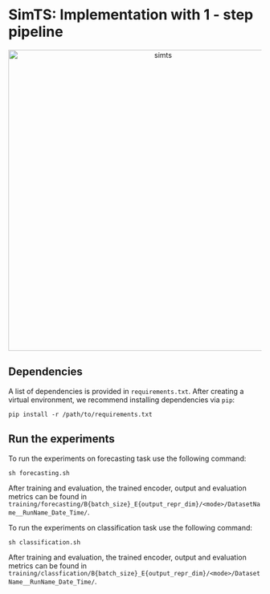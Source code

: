 # SimTS: Implementation with 1 - step pipeline

<p align="center">
    <img src="/images/simts.png" alt="simts" width=600>
</p>

## Dependencies
A list of dependencies is provided in ```requirements.txt```. After creating a virtual environment, we recommend installing dependencies via ```pip```:

```shell
pip install -r /path/to/requirements.txt
```
## Run the experiments

To run the experiments on forecasting task use the following command:

```shell
sh forecasting.sh
```
After training and evaluation, the trained encoder, output and evaluation metrics can be found in `training/forecasting/B{batch_size}_E{output_repr_dim}/<mode>/DatasetName__RunName_Date_Time/`.

To run the experiments on classification task use the following command:

```shell
sh classification.sh
```
After training and evaluation, the trained encoder, output and evaluation metrics can be found in `training/classfication/B{batch_size}_E{output_repr_dim}/<mode>/DatasetName__RunName_Date_Time/`.
